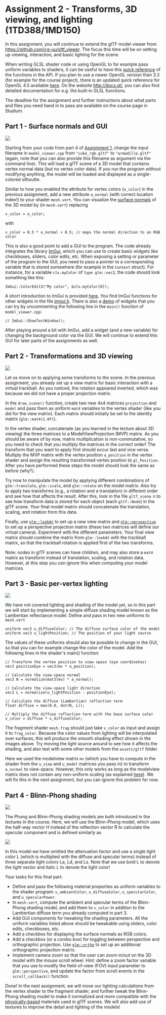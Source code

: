 # Assignment 2 - Transforms, 3D viewing, and lighting (1TD388/1MD150)

In this assignment, you will continue to extend the glTF model viewer from https://github.com/cg-uu/gltf_viewer. The focus this time will be on setting up viewing, interaction, and basic lighting for the scene.

When writing GLSL shader code or using OpenGL to for example pass uniform variables to shaders, it can be useful to have this [quick reference](https://www.khronos.org/files/opengl-quick-reference-card.pdf) of the functions in the API. If you plan to use a newer OpenGL version than 3.3 (for example for the course project), there is an updated quick reference for OpenGL 4.5 available [here](https://www.khronos.org/files/opengl45-quick-reference-card.pdf). On the website http://docs.gl/, you can also find detailed documentation for e.g. the built-in GLSL functions.

The deadline for the assignment and further instructions about what parts and files you need hand in to pass are available on the course page in Studium.


## Part 1 - Surface normals and GUI

![](images/part1.png)

Starting from your code from part 4 of [Assignment 1](https://github.com/cg-uu/cg_assignment1), change the input filename in `model_viewer.cpp` from `"cube_rgb.gltf"` to `"armadillo.gltf"` (again, note that you can also provide this filename as argument via the command line). This will load a glTF scene of a 3D model that contains vertex normal data (but no vertex color data). If you run the program without modifying anything, the model will be loaded and displayed as a single-colored silhoutte.

Similar to how you enabled the attribute for vertex colors (`a_color`) in the previous assignment, add a new attribute `a_normal` (with correct location index!) to your shader `mesh.vert`. You can visualize the [surface normals](http://en.wikipedia.org/wiki/Normal_(geometry)) of the 3D model by (in `mesh.vert`) replacing

    v_color = a_color; 

with

    v_color = 0.5 * a_normal + 0.5; // maps the normal direction to an RGB color

This is also a good point to add a GUI to the program. The code already integrates the library [ImGui](https://github.com/ocornut/imgui), which you can use to create basic widgets like checkboxes, sliders, color edits, etc. When exposing a setting or parameter of the program to the GUI, you need to pass a pointer to a corresponding variable that is stored somewhere (for example in the `Context` struct). For instance, for a variable `ctx.myColor` of `type glm::vec3`, the code should look something like this:

    ImGui::ColorEdit3("My color", &ctx.myColor[0]);

A short introduction to ImGui is provided [here](https://github.com/ocornut/imgui). You find ImGui functions for other widgets in the file [imgui.h](https://github.com/ocornut/imgui/blob/master/imgui.h). There is also a [demo](https://github.com/ocornut/imgui/blob/master/imgui_demo.cpp) of widgets that you can try by uncommenting the following line in the `main()` function of `model_viewer.cpp`:

    // ImGui::ShowTestWindow();

After playing around a bit with ImGui, add a widget (and a new variable) for changing the background color via the GUI. We will continue to extend this GUI for later parts of the assignments as well.

 
## Part 2 - Transformations and 3D viewing

![](images/part2.png)

Let us move on to applying some transforms to the scene. In the previous assignment, you already set up a view matrix for basic interaction with a virtual trackball. As you noticed, the rotation appeared inverted, which was because we did not have a proper projection matrix.

In the `draw_scene()` function, create two new 4x4 matrices `projection` and `model` and pass them as uniform `mat4` variables to the vertex shader (like you did for the view matrix). Each matrix should initially be set to the identity matrix (`glm::mat4(1.0f)`).

In the vertex shader, concatenate (as you learned in the lecture about 3D viewing) the three matrices to a ModelViewProjection (MVP) matrix. As you should be aware of by now, matrix multiplication is non-commutative, so you need to check that you multiply the matrices in the correct order! The transform that you want to apply first should occur last and vice versa. Multiply the MVP matrix with the vertex position `a_position` in the vertex shader and assign the resulting transformed vertex position to `gl_Position`. After you have performed these steps the model should look the same as before (why?).

Try now to manipulate the model by applying different combinations of `glm::translate`, `glm::scale`, and `glm::rotate` on the model matrix. Also try to apply two transforms (e.g., a rotation and a translation) in different order and see how that affects the result. After this, look in the file `gltf_scene.h` to see how transform data is stored for each object (each `gltf::Node`) in the glTF scene. Your final model matrix should concatenate the translation, scaling, and rotation from this data.

Finally, use [`glm::lookAt`](http://glm.g-truc.net/0.9.5/api/a00176.html#ga454fdf3163c2779eeeeeb9d75907ce97) to set up a new view matrix and [`glm::perspective`](http://glm.g-truc.net/0.9.5/api/a00176.html#ga24983212d8d25b5b32e30d574dfccd1c) to set up a perspective projection matrix (these two matrices will define our virtual camera). Experiment with the different parameters. Your final view matrix should combine the matrix from `glm::lookAt` with the trackball matrix, so that the trackball rotation is applied first of the two transforms.

Note: nodes in glTF scenes can have children, and may also store a `mat4` matrix as transform instead of translation, scaling, and rotation data. However, at this step you can ignore this when computing your model matrices.

## Part 3 - Basic per-vertex lighting

![](images/part3.png)

We have not covered lighting and shading of the model yet, so in this part we will start by implementing a simple diffuse shading model known as the Lambertian reflectance model. Define and pass in two new uniforms to `mesh.vert`

    uniform vec3 u_diffuseColor; // The diffuse surface color of the model
    uniform vec3 u_lightPosition; // The position of your light source

The values of these uniforms should also be possible to change in the GUI, so that you can for example change the color of the model. Add the following lines in the shader's main() function:

    // Transform the vertex position to view space (eye coordinates)
    vec3 positionEye = vec3(mv * a_position);
    
    // Calculate the view-space normal
    vec3 N = normalize(mat3(mv) * a_normal);
    
    // Calculate the view-space light direction
    vec3 L = normalize(u_lightPosition - positionEye);
    
    // Calculate the diffuse (Lambertian) reflection term
    float diffuse = max(0.0, dot(N, L));
    
    // Multiply the diffuse reflection term with the base surface color
    v_color = diffuse * u_diffuseColor;

The fragment shader `mesh.frag` should just take `v_color` as input and assign it to `frag_color`. Because the color values from lighting will be interpolated over surfaces, this will produce the smooth shading effect shown in the images above. Try moving the light source around to see how it affects the shading, and also test with some other models from the `assets/gltf` folder.

Here we used the modelview matrix `mv` (which you have to compute in the shader from the `u_view` and `u_model` matrices you pass in) to transform `a_normal` to view-space. However, this only works as long as the modelview matrix does not contain any non-uniform scaling (as explained [here](http://www.lighthouse3d.com/tutorials/glsl-tutorial/the-normal-matrix/)). We will fix this in the next assignment, but you can ignore this problem for now.


## Part 4 - Blinn-Phong shading

![](images/part4.png)

The Phong and Blinn-Phong shading models are both introduced in the lectures in the course. Here, we will use the Blinn-Phong model, which uses the half-way vector H instead of the reflection vector R to calculate the specular component and is defined similarly as

![](images/part4_blinn_phong_equation.png)

In this model we have omitted the attenuation factor and use a single light color L (which is multiplied with the diffuse and specular terms) instead of three separate light colors La, Ld, and Ls. Note that we use bold L to denote the light vector and italic L to denote the light color!

Your tasks for this final part: 

- Define and pass the following material properties as uniform variables to the shader program: `u_ambientColor`, `u_diffuseColor`, `u_specularColor`, and `u_specularPower`.
- In `mesh.vert`, compute the ambient and specular terms of the Blinn-Phong shading model, and add them to `v_color` in addition to the Lambertian diffuse term you already computed in part 3.
- Add GUI components for tweaking the shading parameters. All the uniform variables listed above should be tweakable using sliders, color edits, checkboxes, etc.
- Add a checkbox for displaying the surface normals as RGB colors.
- Add a checkbox (or a combo box) for toggling between perspective and orthographic projection. Use [`glm::ortho`](http://glm.g-truc.net/0.9.5/api/a00176.html#gac393e9262776e4980731c386123e4377) to set up an additional orthographic projection matrix.
- Implement camera zoom so that the user can zoom in/out on the 3D model with the mouse scroll wheel. Hint: define a zoom factor variable that you use to modify the field-of-view (FOV) input parameter to `glm::perspective`, and update the factor from scroll events in the `scroll_callback()` function.

Done! In the next assignment, we will move our lighting calculations from the vertex shader to the fragment shader, and further tweak the Blinn-Phong shading model to make it normalized and more compatible with the [physically-based](https://github.com/moneimne/glTF-Tutorials/tree/master/PBR) materials used in glTF scenes. We will also add use of textures to improve the detail and lighting of the models!